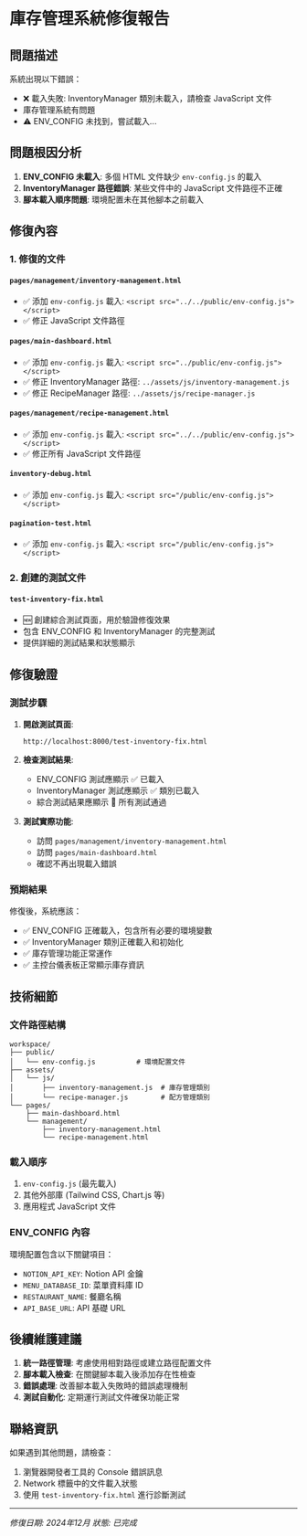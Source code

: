 # 庫存管理系統修復報告

## 問題描述

系統出現以下錯誤：
- ❌ 載入失敗: InventoryManager 類別未載入，請檢查 JavaScript 文件
- 庫存管理系統有問題
- ⚠️ ENV_CONFIG 未找到，嘗試載入...

## 問題根因分析

1. **ENV_CONFIG 未載入**: 多個 HTML 文件缺少 `env-config.js` 的載入
2. **InventoryManager 路徑錯誤**: 某些文件中的 JavaScript 文件路徑不正確
3. **腳本載入順序問題**: 環境配置未在其他腳本之前載入

## 修復內容

### 1. 修復的文件

#### `pages/management/inventory-management.html`
- ✅ 添加 `env-config.js` 載入: `<script src="../../public/env-config.js"></script>`
- ✅ 修正 JavaScript 文件路徑

#### `pages/main-dashboard.html`
- ✅ 添加 `env-config.js` 載入: `<script src="../public/env-config.js"></script>`
- ✅ 修正 InventoryManager 路徑: `../assets/js/inventory-management.js`
- ✅ 修正 RecipeManager 路徑: `../assets/js/recipe-manager.js`

#### `pages/management/recipe-management.html`
- ✅ 添加 `env-config.js` 載入: `<script src="../../public/env-config.js"></script>`
- ✅ 修正所有 JavaScript 文件路徑

#### `inventory-debug.html`
- ✅ 添加 `env-config.js` 載入: `<script src="/public/env-config.js"></script>`

#### `pagination-test.html`
- ✅ 添加 `env-config.js` 載入: `<script src="/public/env-config.js"></script>`

### 2. 創建的測試文件

#### `test-inventory-fix.html`
- 🆕 創建綜合測試頁面，用於驗證修復效果
- 包含 ENV_CONFIG 和 InventoryManager 的完整測試
- 提供詳細的測試結果和狀態顯示

## 修復驗證

### 測試步驟

1. **開啟測試頁面**:
   ```
   http://localhost:8000/test-inventory-fix.html
   ```

2. **檢查測試結果**:
   - ENV_CONFIG 測試應顯示 ✅ 已載入
   - InventoryManager 測試應顯示 ✅ 類別已載入
   - 綜合測試結果應顯示 🎉 所有測試通過

3. **測試實際功能**:
   - 訪問 `pages/management/inventory-management.html`
   - 訪問 `pages/main-dashboard.html`
   - 確認不再出現載入錯誤

### 預期結果

修復後，系統應該：
- ✅ ENV_CONFIG 正確載入，包含所有必要的環境變數
- ✅ InventoryManager 類別正確載入和初始化
- ✅ 庫存管理功能正常運作
- ✅ 主控台儀表板正常顯示庫存資訊

## 技術細節

### 文件路徑結構
```
workspace/
├── public/
│   └── env-config.js          # 環境配置文件
├── assets/
│   └── js/
│       ├── inventory-management.js  # 庫存管理類別
│       └── recipe-manager.js        # 配方管理類別
└── pages/
    ├── main-dashboard.html
    └── management/
        ├── inventory-management.html
        └── recipe-management.html
```

### 載入順序
1. `env-config.js` (最先載入)
2. 其他外部庫 (Tailwind CSS, Chart.js 等)
3. 應用程式 JavaScript 文件

### ENV_CONFIG 內容
環境配置包含以下關鍵項目：
- `NOTION_API_KEY`: Notion API 金鑰
- `MENU_DATABASE_ID`: 菜單資料庫 ID
- `RESTAURANT_NAME`: 餐廳名稱
- `API_BASE_URL`: API 基礎 URL

## 後續維護建議

1. **統一路徑管理**: 考慮使用相對路徑或建立路徑配置文件
2. **腳本載入檢查**: 在關鍵腳本載入後添加存在性檢查
3. **錯誤處理**: 改善腳本載入失敗時的錯誤處理機制
4. **測試自動化**: 定期運行測試文件確保功能正常

## 聯絡資訊

如果遇到其他問題，請檢查：
1. 瀏覽器開發者工具的 Console 錯誤訊息
2. Network 標籤中的文件載入狀態
3. 使用 `test-inventory-fix.html` 進行診斷測試

---
*修復日期: 2024年12月*
*狀態: 已完成*